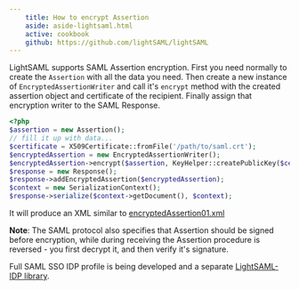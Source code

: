 ```yaml
---
    title: How to encrypt Assertion
    aside: aside-lightsaml.html
    active: cookbook
    github: https://github.com/lightSAML/lightSAML
---
```


LightSAML supports SAML Assertion encryption. First you need normally to create the ``Assertion`` with all the data you need. Then
create a new instance of ``EncryptedAssertionWriter`` and call it's ``encrypt`` method with the created assertion object and
certificate of the recipient. Finally assign that encryption writer to the SAML Response.

```php
<?php
$assertion = new Assertion();
// fill it up with data...
$certificate = X509Certificate::fromFile('/path/to/saml.crt');
$encryptedAssertion = new EncryptedAssertionWriter();
$encryptedAssertion->encrypt($assertion, KeyHelper::createPublicKey($certificate));
$response = new Response();
$response->addEncryptedAssertion($encryptedAssertion);
$context = new SerializationContext();
$response->serialize($context->getDocument(), $context);
```

It will produce an XML similar to
[encryptedAssertion01.xml](https://github.com/lightSAML/lightSAML/blob/master/resources/sample/Response/encryptedAssertion01.xml)

**Note**: The SAML protocol also specifies that Assertion should be signed before encryption, while during receiving the Assertion
procedure is reversed - you first decrypt it, and then verify it's signature.

Full SAML SSO IDP profile is being developed and a separate [LightSAML-IDP library](https://github.com/lightSAML/lightSAML-IDP).

